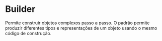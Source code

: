 # Builder

Permite construir objetos complexos passo a passo. O padrão permite produzir diferentes tipos e representações de um objeto usando o mesmo código de construção.